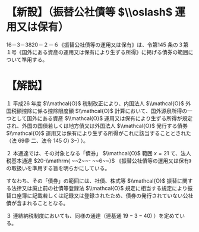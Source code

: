 # 【新設】（振替公社債等 $\\oslash$ 運用又は保有）

16－3－3820－２－６《振替公社債等の運用又は保有》は、令第145 条の３第１号《国外にある資産の運用又は保有により生ずる所得》に掲げる債券の範囲について準用する。

# 【解説】

１ 平成26 年度 $\\mathcal{O}$ 税制改正により、内国法人 $\\mathcal{O}$ 外国税額控除に係る控除限度額 $\\mathcal{O}$ 計算において、国外源泉所得の一つとして国外にある資産 $\\mathcal{O}$ 運用又は保有により生ずる所得が規定され、外国の国債若しくは地方債又は外国法人 $\\mathcal{O}$ 発行する債券 $\\mathcal{O}$ 運用又は保有により生ずる所得がこれに該当することとされた（法 $69@$ 二、法令 $145\ O)\ 3-)$ ）。

２ 本通達では、その対象となる「債券」 $\\mathcal{O}$ 範囲 $x=21$ て、法人税基本通達 $20-\\mathrm{ ~~2~~- ~~6~~}$ 《振替公社債等の運用又は保有》の取扱いを準用する旨を明らかにしている。

すなわち、その「債券」の範囲には、社債、株式等 $\\mathcal{O}$ 振替に関する法律又は廃止前の社債等登録法 $\\mathcal{O}$ 規定に相当する規定により振替口座簿に記載若しくは記録又は登録されたため、債券の発行されていない公社債が含まれることとなる。

３ 連結納税制度においても、同様の通達（連基通 $19-3-40)$ ）を定めている。